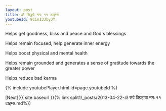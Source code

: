 ```yaml
---
layout: post
title: ॐ सिद्धये नमः ११ टाइम्स
youtubeId: 9CinI3JbyJY
---
```

 
 
Helps get goodness, bliss and peace and God's blessings
 
Helps remain focused, help generate inner energy 
 
Helps boost physical and mental health 
 
Helps remain grounded and generates a sense of gratitude towards the greater power 
 
Helps reduce bad karma
 
 
 
 


{% include youtubePlayer.html id=page.youtubeId %}
 
[Next]({{ site.baseurl }}{% link  split1/_posts/2013-04-22-ॐ सर्व विग्रहाया नमः ११ टाइम्स.md%})
 

